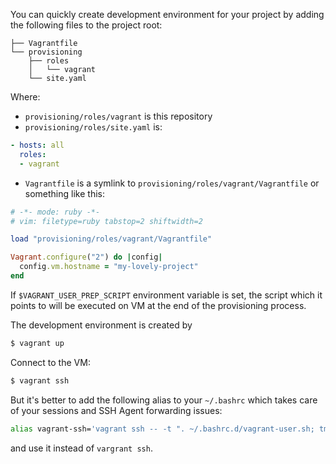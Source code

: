 You can quickly create development environment for your project by adding the
following files to the project root:
```
├── Vagrantfile
└── provisioning
    ├── roles
    │   └── vagrant
    └── site.yaml
```

Where:
* ``provisioning/roles/vagrant`` is this repository
* ``provisioning/roles/site.yaml`` is:
```yaml
- hosts: all
  roles:
  - vagrant
```
* ``Vagrantfile`` is a symlink to ``provisioning/roles/vagrant/Vagrantfile`` or
  something like this:
```ruby
# -*- mode: ruby -*-
# vim: filetype=ruby tabstop=2 shiftwidth=2

load "provisioning/roles/vagrant/Vagrantfile"

Vagrant.configure("2") do |config|
  config.vm.hostname = "my-lovely-project"
end
```

If ``$VAGRANT_USER_PREP_SCRIPT`` environment variable is set, the script which
it points to will be executed on VM at the end of the provisioning process.

The development environment is created by 
```sh
$ vagrant up
```

Connect to the VM:
```sh
$ vagrant ssh
```

But it's better to add the following alias to your ``~/.bashrc`` which takes care of your sessions and SSH Agent forwarding issues:
```sh
alias vagrant-ssh='vagrant ssh -- -t ". ~/.bashrc.d/vagrant-user.sh; tmux has-session 2>/dev/null || { unset SSH_AUTH_SOCK && tmux new-session -d; } && exec tmux attach-session"'
```
and use it instead of ``vargrant ssh``.
